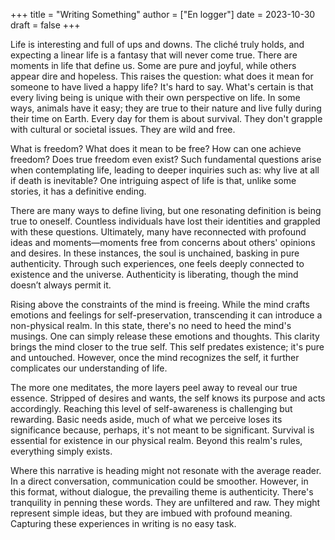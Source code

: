 +++
title = "Writing Something"
author = ["En logger"]
date = 2023-10-30
draft = false
+++

Life is interesting and full of ups and downs. The cliché truly holds, and expecting a linear life is a fantasy that will never come true. There are moments in life that define us. Some are pure and joyful, while others appear dire and hopeless. This raises the question: what does it mean for someone to have lived a happy life? It's hard to say. What's certain is that every living being is unique with their own perspective on life. In some ways, animals have it easy; they are true to their nature and live fully during their time on Earth. Every day for them is about survival. They don't grapple with cultural or societal issues. They are wild and free.

What is freedom? What does it mean to be free? How can one achieve freedom? Does true freedom even exist? Such fundamental questions arise when contemplating life, leading to deeper inquiries such as: why live at all if death is inevitable? One intriguing aspect of life is that, unlike some stories, it has a definitive ending.

There are many ways to define living, but one resonating definition is being true to oneself. Countless individuals have lost their identities and grappled with these questions. Ultimately, many have reconnected with profound ideas and moments—moments free from concerns about others' opinions and desires. In these instances, the soul is unchained, basking in pure authenticity. Through such experiences, one feels deeply connected to existence and the universe. Authenticity is liberating, though the mind doesn’t always permit it.

Rising above the constraints of the mind is freeing. While the mind crafts emotions and feelings for self-preservation, transcending it can introduce a non-physical realm. In this state, there's no need to heed the mind's musings. One can simply release these emotions and thoughts. This clarity brings the mind closer to the true self. This self predates existence; it's pure and untouched. However, once the mind recognizes the self, it further complicates our understanding of life.

The more one meditates, the more layers peel away to reveal our true essence. Stripped of desires and wants, the self knows its purpose and acts accordingly. Reaching this level of self-awareness is challenging but rewarding. Basic needs aside, much of what we perceive loses its significance because, perhaps, it's not meant to be significant. Survival is essential for existence in our physical realm. Beyond this realm's rules, everything simply exists.

Where this narrative is heading might not resonate with the average reader. In a direct conversation, communication could be smoother. However, in this format, without dialogue, the prevailing theme is authenticity. There's tranquility in penning these words. They are unfiltered and raw. They might represent simple ideas, but they are imbued with profound meaning. Capturing these experiences in writing is no easy task.

